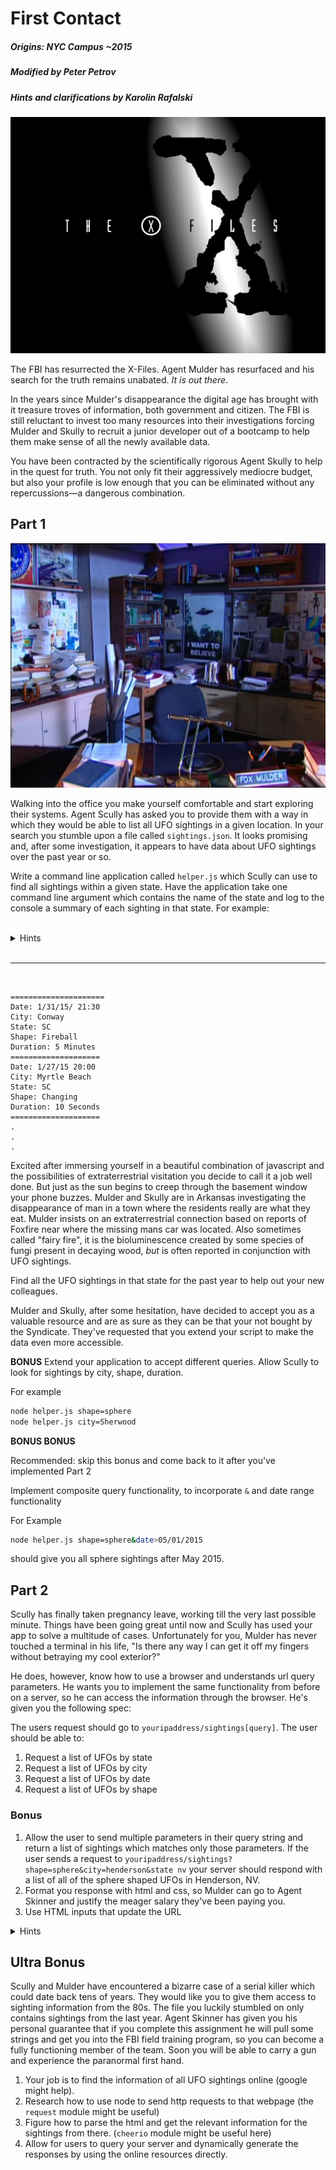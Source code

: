 # First Contact

##### Origins: NYC Campus ~2015
##### Modified by Peter Petrov
##### Hints and clarifications by Karolin Rafalski

![XFiles](./xfiles.jpeg)

The FBI has resurrected the X-Files. Agent Mulder has resurfaced and his search for the truth remains unabated. *It is out there*.

In the years since Mulder's disappearance the digital age has brought with it treasure troves of information, both government and citizen. The FBI is still reluctant to invest too many resources into their investigations forcing Mulder and Skully to recruit a junior developer out of a bootcamp to help them make sense of all the newly available data.

You have been contracted by the scientifically rigorous Agent Skully to help in the quest for truth. You not only fit their aggressively mediocre budget, but also your profile is low enough that you can be eliminated without any repercussions—a dangerous combination.

## Part 1

![XFilesOffice](./xfiles-office.jpg)

Walking into the office you make yourself comfortable and start exploring their systems. Agent Scully has asked you to provide them with a way in which they would be able to list all UFO sightings in a given location. In your search you stumble upon a file called `sightings.json`. It looks promising and, after some investigation, it appears to have data about UFO sightings over the past year or so.

Write a command line application called `helper.js` which Scully can use to find all sightings within a given state. Have the application take one command line argument which contains the name of the state and log to the console a summary of each sighting in that state. For example:

<br>

<details><summary>Hints</summary>
1. require the `sightings.json` file as data

**helper.js**

```js
// access the data in this file
const sightingsData = require('./sightings.json')

// test it
console.log(sightingsData[0]) 

// expected output
// { date: '1/31/15 22:00',
//  city: 'Lancaster',
//  state: 'CA',
//  shape: 'Sphere',
//  duration: 'several minutes',
 // description: 'Orange lights.' }

```

1. Access the firsts argument from terminal

**Bash:** `node helper.js state=SC`


```js
// access the argument
const state = process.argv[2]

// test it
console.log(state) 

// expected output
// state=SC
```


</details>

<br>
<hr>
<br>

```
=====================
Date: 1/31/15/ 21:30
City: Conway
State: SC
Shape: Fireball
Duration: 5 Minutes
====================
Date: 1/27/15 20:00
City: Myrtle Beach
State: SC
Shape: Changing
Duration: 10 Seconds
====================
.
.
.
```

Excited after immersing yourself in a beautiful combination of javascript and the possibilities of extraterrestrial visitation you decide to call it a job well done. But just as the sun begins to creep through the basement window your phone buzzes. Mulder and Skully are in Arkansas investigating the disappearance of man in a town where the residents really are what they eat. Mulder insists on an extraterrestrial connection based on reports of Foxfire near where the missing mans car was located. Also sometimes called "fairy fire", it is the bioluminescence created by some species of fungi present in decaying wood, *but* is often reported in conjunction with UFO sightings.

Find all the UFO sightings in that state for the past year to help out your new colleagues.

Mulder and Skully, after some hesitation, have decided to accept you as a valuable resource and are as sure as they can be that your not bought by the Syndicate. They've requested that you extend your script to make the data even more accessible.

**BONUS**
Extend your application to accept different queries. Allow Scully to look for sightings by city, shape, duration.

For example

```sh
node helper.js shape=sphere
node helper.js city=Sherwood
```

**BONUS BONUS**

Recommended: skip this bonus and come back to it after you've implemented Part 2

Implement composite query functionality, to incorporate `&` and date range functionality

For Example
```sh
node helper.js shape=sphere&date>05/01/2015
```
should give you all sphere sightings after May 2015.



## Part 2
Scully has finally taken pregnancy leave, working till the very last possible minute. Things have been going great until now and Scully has used your app to solve a multitude of cases. Unfortunately for you, Mulder has never touched a terminal in his life, "Is there any way I can get it off my fingers without betraying my cool exterior?"

He does, however, know how to use a browser and understands url query parameters. He wants you to implement the same functionality from before on a server, so he can access the information through the browser. He's given you the following spec:

The users request should go to `youripaddress/sightings[query]`. The user should be able to:

1. Request a list of UFOs by state
2. Request a list of UFOs by city
2. Request a list of UFOs by date
3. Request a list of UFOs by shape



### Bonus
1. Allow the user to send multiple parameters in their query string and return a list of sightings which matches only those parameters. If the user sends a request to
`youripaddress/sightings?shape=sphere&city=henderson&state nv` your server should respond with a list of all of the sphere shaped UFOs in Henderson, NV.
2. Format you response with html and css, so Mulder can go to Agent Skinner and justify the meager salary they've been paying you.
3. Use HTML inputs that update the URL


<details><summary>Hints</summary>


  ![html query params form hint](https://i.imgur.com/AHn9H5O.png)

</details>

## Ultra Bonus
Scully and Mulder have encountered a bizarre case of a serial killer which could date back tens of years. They would like you to give them access to sighting information from the 80s. The file you luckily stumbled on only contains sightings from the last year. Agent Skinner has given you his personal guarantee that if you complete this assignment he will pull some strings and get you into the FBI field training program, so you can become a fully functioning member of the team. Soon you will be able to carry a gun and experience the paranormal first hand.

1. Your job is to find the information of all UFO sightings online (google might help).
2. Research how to use node to send http requests to that webpage (the `request` module might be useful)
3. Figure how to parse the html and get the relevant information for the sightings from there. (`cheerio` module might be useful here)
4. Allow for users to query your server and dynamically generate the responses by using the online resources directly.
